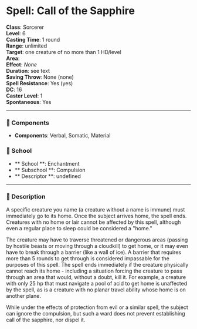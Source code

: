 
# Spell: Call of the Sapphire
**Class**: Sorcerer  
**Level**: 6  
**Casting Time**: 1 round  
**Range**: unlimited  
**Target**: one creature of no more than 1 HD/level  
**Area**:   
**Effect**: _None_  
**Duration**: see text  
**Saving Throw**: None (none)  
**Spell Resistance**: Yes (yes)  
**DC**: 16  
**Caster Level**: 1  
**Spontaneous**: Yes

---

### 🔮 Components
- **Components**: Verbal, Somatic, Material

### 🏫 School
- ** School **: Enchantment
- ** Subschool **: Compulsion
- ** Descriptor **: undefined
---

### 📜 Description
A specific creature you name (a creature without a name is immune) must immediately go to its home. Once the subject arrives home, the spell ends. Creatures with no home or lair cannot be affected by this spell, although even a regular place to sleep could be considered a "home."

The creature may have to traverse threatened or dangerous areas (passing by hostile beasts or moving through a cloudkill) to get home, or it may even have to break through a barrier (like a wall of ice). A barrier that requires more than 5 rounds to get through is considered impassable for the purposes of this spell. The spell ends immediately if the creature physically cannot reach its home - including a situation forcing the creature to pass through an area that would, without a doubt, kill it. For example, a creature with only 25 hp that must navigate a pool of acid to get home is unaffected by the spell, as is a creature with no planar travel ability whose home is on another plane.

While under the effects of protection from evil or a similar spell, the subject can ignore the compulsion, but such a ward does not prevent establishing call of the sapphire, nor dispel it.
